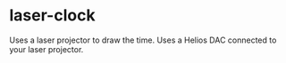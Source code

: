 # laser-clock
Uses a laser projector to draw the time.  Uses a Helios DAC connected to your laser projector.
